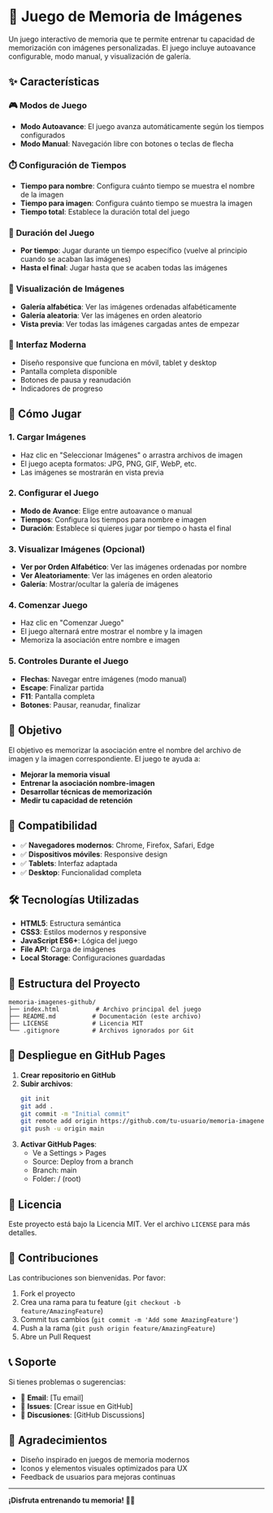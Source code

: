 # 🧠 Juego de Memoria de Imágenes

Un juego interactivo de memoria que te permite entrenar tu capacidad de memorización con imágenes personalizadas. El juego incluye autoavance configurable, modo manual, y visualización de galería.

## ✨ Características

### 🎮 **Modos de Juego**
- **Modo Autoavance**: El juego avanza automáticamente según los tiempos configurados
- **Modo Manual**: Navegación libre con botones o teclas de flecha

### ⏱️ **Configuración de Tiempos**
- **Tiempo para nombre**: Configura cuánto tiempo se muestra el nombre de la imagen
- **Tiempo para imagen**: Configura cuánto tiempo se muestra la imagen
- **Tiempo total**: Establece la duración total del juego

### 🎯 **Duración del Juego**
- **Por tiempo**: Jugar durante un tiempo específico (vuelve al principio cuando se acaban las imágenes)
- **Hasta el final**: Jugar hasta que se acaben todas las imágenes

### 📸 **Visualización de Imágenes**
- **Galería alfabética**: Ver las imágenes ordenadas alfabéticamente
- **Galería aleatoria**: Ver las imágenes en orden aleatorio
- **Vista previa**: Ver todas las imágenes cargadas antes de empezar

### 🎨 **Interfaz Moderna**
- Diseño responsive que funciona en móvil, tablet y desktop
- Pantalla completa disponible
- Botones de pausa y reanudación
- Indicadores de progreso

## 🚀 Cómo Jugar

### 1. **Cargar Imágenes**
- Haz clic en "Seleccionar Imágenes" o arrastra archivos de imagen
- El juego acepta formatos: JPG, PNG, GIF, WebP, etc.
- Las imágenes se mostrarán en vista previa

### 2. **Configurar el Juego**
- **Modo de Avance**: Elige entre autoavance o manual
- **Tiempos**: Configura los tiempos para nombre e imagen
- **Duración**: Establece si quieres jugar por tiempo o hasta el final

### 3. **Visualizar Imágenes** (Opcional)
- **Ver por Orden Alfabético**: Ver las imágenes ordenadas por nombre
- **Ver Aleatoriamente**: Ver las imágenes en orden aleatorio
- **Galería**: Mostrar/ocultar la galería de imágenes

### 4. **Comenzar Juego**
- Haz clic en "Comenzar Juego"
- El juego alternará entre mostrar el nombre y la imagen
- Memoriza la asociación entre nombre e imagen

### 5. **Controles Durante el Juego**
- **Flechas**: Navegar entre imágenes (modo manual)
- **Escape**: Finalizar partida
- **F11**: Pantalla completa
- **Botones**: Pausar, reanudar, finalizar

## 🎯 Objetivo

El objetivo es memorizar la asociación entre el nombre del archivo de imagen y la imagen correspondiente. El juego te ayuda a:

- **Mejorar la memoria visual**
- **Entrenar la asociación nombre-imagen**
- **Desarrollar técnicas de memorización**
- **Medir tu capacidad de retención**

## 📱 Compatibilidad

- ✅ **Navegadores modernos**: Chrome, Firefox, Safari, Edge
- ✅ **Dispositivos móviles**: Responsive design
- ✅ **Tablets**: Interfaz adaptada
- ✅ **Desktop**: Funcionalidad completa

## 🛠️ Tecnologías Utilizadas

- **HTML5**: Estructura semántica
- **CSS3**: Estilos modernos y responsive
- **JavaScript ES6+**: Lógica del juego
- **File API**: Carga de imágenes
- **Local Storage**: Configuraciones guardadas

## 📁 Estructura del Proyecto

```
memoria-imagenes-github/
├── index.html          # Archivo principal del juego
├── README.md          # Documentación (este archivo)
├── LICENSE            # Licencia MIT
└── .gitignore         # Archivos ignorados por Git
```

## 🚀 Despliegue en GitHub Pages

1. **Crear repositorio en GitHub**
2. **Subir archivos**:
   ```bash
   git init
   git add .
   git commit -m "Initial commit"
   git remote add origin https://github.com/tu-usuario/memoria-imagenes.git
   git push -u origin main
   ```
3. **Activar GitHub Pages**:
   - Ve a Settings > Pages
   - Source: Deploy from a branch
   - Branch: main
   - Folder: / (root)

## 📄 Licencia

Este proyecto está bajo la Licencia MIT. Ver el archivo `LICENSE` para más detalles.

## 🤝 Contribuciones

Las contribuciones son bienvenidas. Por favor:

1. Fork el proyecto
2. Crea una rama para tu feature (`git checkout -b feature/AmazingFeature`)
3. Commit tus cambios (`git commit -m 'Add some AmazingFeature'`)
4. Push a la rama (`git push origin feature/AmazingFeature`)
5. Abre un Pull Request

## 📞 Soporte

Si tienes problemas o sugerencias:

- 📧 **Email**: [Tu email]
- 🐛 **Issues**: [Crear issue en GitHub]
- 💬 **Discusiones**: [GitHub Discussions]

## 🎉 Agradecimientos

- Diseño inspirado en juegos de memoria modernos
- Iconos y elementos visuales optimizados para UX
- Feedback de usuarios para mejoras continuas

---

**¡Disfruta entrenando tu memoria! 🧠✨**
